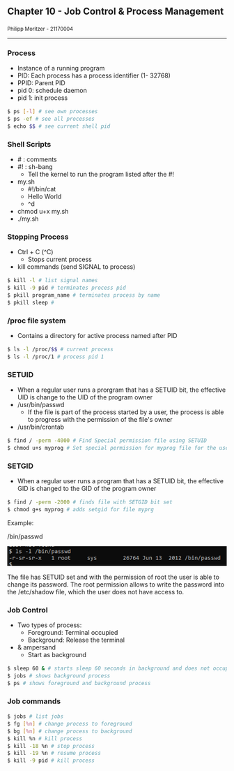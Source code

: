 ## Chapter 10 - Job Control & Process Management

<small>Philipp Moritzer - 21170004</small>
<hr/>

### Process

- Instance of a running program
- PID: Each process has a process identifier (1- 32768)
- PPID: Parent PID
- pid 0: schedule daemon
- pid 1: init process

```bash
$ ps [-l] # see own processes
$ ps -ef # see all processes
$ echo $$ # see current shell pid
```

### Shell Scripts

- \# : comments
- #! : sh-bang
  - Tell the kernel to run the program listed after the #!
- my.sh
  - #!/bin/cat
  - Hello World
  - ^d
- chmod u+x my.sh
- ./my.sh

### Stopping Process

- Ctrl + C (^C)
  - Stops current process
- kill commands (send SIGNAL to process)
  
```bash
$ kill -l # list signal names
$ kill -9 pid # terminates process pid
$ pkill program_name # terminates process by name
$ pkill sleep #
```

### /proc file system

- Contains a directory for active process named after PID
```bash
$ ls -l /proc/$$ # current process
$ ls -l /proc/1 # process pid 1
```

### SETUID
- When a regular user runs a prorgram that has a SETUID bit, the effective UID is change to the UID of the program owner
- /usr/bin/passwd 
  - If the file is part of the process started by a user, the process is able to progress with the permission of the file's owner
- /usr/bin/crontab
```bash
$ find / -perm -4000 # Find Special permission file using SETUID
$ chmod u+s myprog # Set special permission for myprog file for the user
```

### SETGID
- When a regular user runs a program that has a SETUID bit, the effective GID is changed to the GID of the program owner

```bash
$ find / -perm -2000 # finds file with SETGID bit set
$ chmod g+s myprog # adds setgid for file myprg
```

Example:

/bin/passwd  

 ![](../../images/2021-05-11-16-45-05.png)  

 The file has SETUID set and with the permission of root the user is able to change its password. The root permission allows to write the password into the /etc/shadow file, which the user does not have access to.  


### Job Control
- Two types of process:
  - Foreground: Terminal occupied
  - Background: Release the terminal
- & ampersand
  - Start as background

```bash
$ sleep 60 & # starts sleep 60 seconds in background and does not occupy the terminal
$ jobs # shows background process
$ ps # shows foreground and background process
```

### Job commands
```bash
$ jobs # list jobs
$ fg [%n] # change process to foreground
$ bg [%n] # change process to background
$ kill %n # kill process
$ kill -18 %n # stop process
$ kill -19 %n # resume process
$ kill -9 pid # kill process
```
